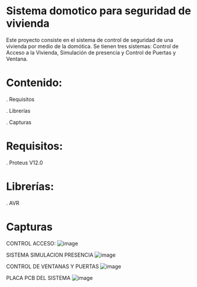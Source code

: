 # Sistema domotico para seguridad de vivienda
Este proyecto consiste en el sistema de control de seguridad de una vivienda por medio de la domótica.
Se tienen tres sistemas: Control de Acceso a la Vivienda, Simulación de presencia y Control de Puertas y Ventana.

# Contenido:
. Requisitos

. Librerías

. Capturas

# Requisitos:
. Proteus V12.0

# Librerías:
. AVR

# Capturas
CONTROL ACCESO:
![image](https://user-images.githubusercontent.com/89872727/150053157-9e88ae53-e2ed-4e06-aaac-d122ae3fcbbb.png)

SISTEMA SIMULACION PRESENCIA
![image](https://user-images.githubusercontent.com/89872727/150053206-43bd77c2-cd01-4c85-829d-78a15b3563c4.png)

CONTROL DE VENTANAS Y PUERTAS
![image](https://user-images.githubusercontent.com/89872727/150053268-2bd000f4-2b02-4e2d-894b-8772b4ee0be6.png)

PLACA PCB DEL SISTEMA
![image](https://user-images.githubusercontent.com/89872727/150054304-40f84d56-15b1-422c-b6ef-44fc0a7b49b0.png)
